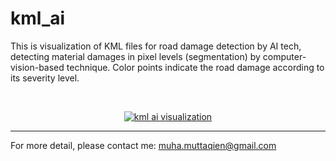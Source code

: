 # kml_ai
This is visualization of KML files for road damage detection by AI tech, detecting material damages in pixel levels (segmentation) by computer-vision-based technique. Color points indicate the road damage according to its severity level.

<br>

<p align="center">
  <a href="https://muhamuttaqien.github.io/kml_ai/display_kml.html" target="_blank">
    <img src="https://muhamuttaqien.github.io/kml_ai/maps.png" alt="kml ai visualization">
  </a>
</p>

<hr>

For more detail, please contact me: muha.muttaqien@gmail.com
